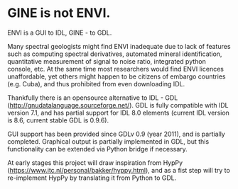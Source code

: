 # GINE is not ENVI.

ENVI is a GUI to IDL, GINE - to GDL.

Many spectral geologists might find ENVI inadequate due to lack of features such as computing spectral derivatives, 
automated mineral identification, quantitative measurement of signal to noise ratio, integrated python console, etc.
At the same time most researchers would find ENVI licences unaffordable, yet others might happen to be citizens of 
embargo countries (e.g. Cuba), and thus prohibited from even downloading IDL.

Thankfully there is an opensource alternative to IDL - GDL (http://gnudatalanguage.sourceforge.net/).
GDL is fully compatible with IDL version 7.1, and has partial support for IDL 8.0 elements 
(current IDL version is 8.6, current stable GDL is 0.9.6).

GUI support has been provided since GDLv 0.9 (year 2011), and is partially completed. 
Graphical output is partially implemented in GDL, but this functionality can be extended via Python bridge if necessary.

At early stages this project will draw inspiration from HypPy (https://www.itc.nl/personal/bakker/hyppy.html), 
and as a fist step will try to re-implement HypPy by translating it from Python to GDL.
